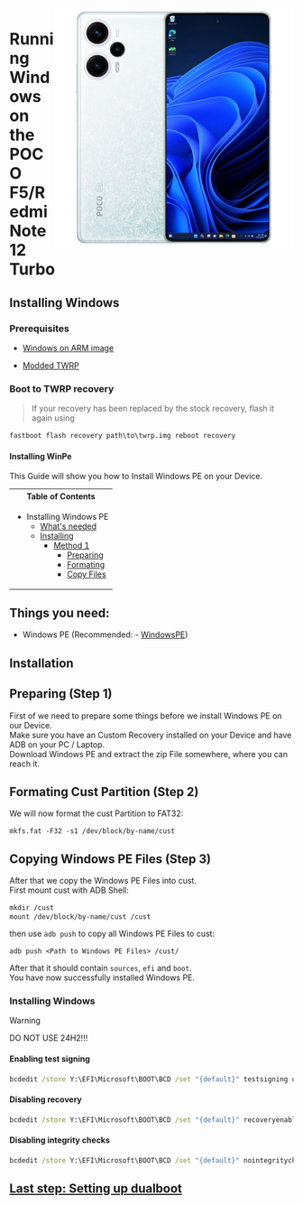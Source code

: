 <img align="right" src="https://raw.githubusercontent.com/Xhdsos/Port-Windows-POCO-F5-RN12T/main/marble.png" width="425" alt="Windows running on POCO F5/Redmi Note 12 Turbo">

# Running Windows on the POCO F5/Redmi Note 12 Turbo

## Installing Windows

### Prerequisites
- [Windows on ARM image](https://worproject.com/esd)

- [Modded TWRP](-)

### Boot to TWRP recovery
> If your recovery has been replaced by the stock recovery, flash it again using
```cmd
fastboot flash recovery path\to\twrp.img reboot recovery
```

#### Installing WinPe

This Guide will show you how to Install Windows PE on your Device.

<table>
<tr><th>Table of Contents</th></th>
<tr><td>

- Installing Windows PE
    - [What's needed](#things-you-need)
    - [Installing](#installation)
        - [Method 1](#method-1-cust)
            - [Preparing](#preparing-step-1)
            - [Formating](#formating-cust-partition-step-2)
            - [Copy Files](#copying-windows-pe-files-step-3)

</td></tr> </table>

## Things you need:

- Windows PE (Recommended: - [WindowsPE](https://drive.google.com/file/d/1d-rGVm2Zk3-4mxaICWAz5LA3k3zIDkbA/view?usp=sharing))

## Installation

## Preparing (Step 1)

First of we need to prepare some things before we install Windows PE on our Device. <br />
Make sure you have an Custom Recovery installed on your Device and have ADB on your PC / Laptop. <br />
Download Windows PE and extract the zip File somewhere, where you can reach it.

## Formating Cust Partition (Step 2)

We will now format the cust Partition to FAT32:
```
mkfs.fat -F32 -s1 /dev/block/by-name/cust
```

## Copying Windows PE Files (Step 3)

After that we copy the Windows PE Files into cust. <br />
First mount cust with ADB Shell:
```
mkdir /cust
mount /dev/block/by-name/cust /cust
```
then use `adb push` to copy all Windows PE Files to cust:
```
adb push <Path to Windows PE Files> /cust/
```
After that it should contain `sources`, `efi` and `boot`. <br />
You have now successfully installed Windows PE.



### Installing Windows
> [!Warning]
> DO NOT USE 24H2!!!



#### Enabling test signing
```cmd
bcdedit /store Y:\EFI\Microsoft\BOOT\BCD /set "{default}" testsigning on
```

#### Disabling recovery
```cmd
bcdedit /store Y:\EFI\Microsoft\BOOT\BCD /set "{default}" recoveryenabled no
```

#### Disabling integrity checks
```cmd
bcdedit /store Y:\EFI\Microsoft\BOOT\BCD /set "{default}" nointegritychecks on
```



## [Last step: Setting up dualboot](/guide/dualboot.md)

















